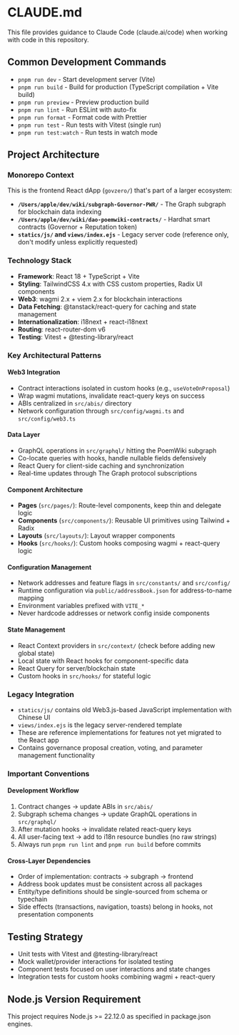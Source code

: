 # CLAUDE.md

This file provides guidance to Claude Code (claude.ai/code) when working with code in this repository.

## Common Development Commands

- `pnpm run dev` - Start development server (Vite)
- `pnpm run build` - Build for production (TypeScript compilation + Vite build)
- `pnpm run preview` - Preview production build
- `pnpm run lint` - Run ESLint with auto-fix
- `pnpm run format` - Format code with Prettier
- `pnpm run test` - Run tests with Vitest (single run)
- `pnpm run test:watch` - Run tests in watch mode

## Project Architecture

### Monorepo Context

This is the frontend React dApp (`govzero/`) that's part of a larger ecosystem:

- **`/Users/apple/dev/wiki/subgraph-Governor-PWR/`** - The Graph subgraph for blockchain data indexing
- **`/Users/apple/dev/wiki/dao-poemwiki-contracts/`** - Hardhat smart contracts (Governor + Reputation token)
- **`statics/js/` and `views/index.ejs`** - Legacy server code (reference only, don't modify unless explicitly requested)

### Technology Stack

- **Framework**: React 18 + TypeScript + Vite
- **Styling**: TailwindCSS 4.x with CSS custom properties, Radix UI components
- **Web3**: wagmi 2.x + viem 2.x for blockchain interactions
- **Data Fetching**: @tanstack/react-query for caching and state management
- **Internationalization**: i18next + react-i18next
- **Routing**: react-router-dom v6
- **Testing**: Vitest + @testing-library/react

### Key Architectural Patterns

#### Web3 Integration

- Contract interactions isolated in custom hooks (e.g., `useVoteOnProposal`)
- Wrap wagmi mutations, invalidate react-query keys on success
- ABIs centralized in `src/abis/` directory
- Network configuration through `src/config/wagmi.ts` and `src/config/web3.ts`

#### Data Layer

- GraphQL operations in `src/graphql/` hitting the PoemWiki subgraph
- Co-locate queries with hooks, handle nullable fields defensively
- React Query for client-side caching and synchronization
- Real-time updates through The Graph protocol subscriptions

#### Component Architecture

- **Pages** (`src/pages/`): Route-level components, keep thin and delegate logic
- **Components** (`src/components/`): Reusable UI primitives using Tailwind + Radix
- **Layouts** (`src/layouts/`): Layout wrapper components
- **Hooks** (`src/hooks/`): Custom hooks composing wagmi + react-query logic

#### Configuration Management

- Network addresses and feature flags in `src/constants/` and `src/config/`
- Runtime configuration via `public/addressBook.json` for address-to-name mapping
- Environment variables prefixed with `VITE_*`
- Never hardcode addresses or network config inside components

#### State Management

- React Context providers in `src/context/` (check before adding new global state)
- Local state with React hooks for component-specific data
- React Query for server/blockchain state
- Custom hooks in `src/hooks/` for stateful logic

### Legacy Integration

- `statics/js/` contains old Web3.js-based JavaScript implementation with Chinese UI
- `views/index.ejs` is the legacy server-rendered template
- These are reference implementations for features not yet migrated to the React app
- Contains governance proposal creation, voting, and parameter management functionality

### Important Conventions

#### Development Workflow

1. Contract changes → update ABIs in `src/abis/`
2. Subgraph schema changes → update GraphQL operations in `src/graphql/`
3. After mutation hooks → invalidate related react-query keys
4. All user-facing text → add to i18n resource bundles (no raw strings)
5. Always run `pnpm run lint` and `pnpm run build` before commits

#### Cross-Layer Dependencies

- Order of implementation: contracts → subgraph → frontend
- Address book updates must be consistent across all packages
- Entity/type definitions should be single-sourced from schema or typechain
- Side effects (transactions, navigation, toasts) belong in hooks, not presentation components

## Testing Strategy

- Unit tests with Vitest and @testing-library/react
- Mock wallet/provider interactions for isolated testing
- Component tests focused on user interactions and state changes
- Integration tests for custom hooks combining wagmi + react-query

## Node.js Version Requirement

This project requires Node.js >= 22.12.0 as specified in package.json engines.
